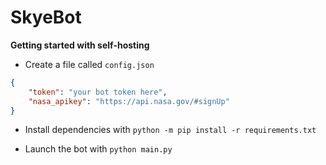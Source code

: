 # SkyeBot

**Getting started with self-hosting**

- Create a file called `config.json`
```json
{
	"token": "your bot token here",
	"nasa_apikey": "https://api.nasa.gov/#signUp"
}
```

- Install dependencies with `python -m pip install -r requirements.txt`

- Launch the bot with `python main.py`
